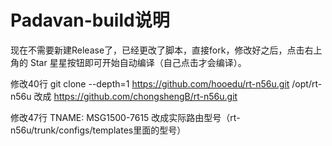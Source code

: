 # Padavan-build说明
现在不需要新建Release了，已经更改了脚本，直接fork，修改好之后，点击右上角的 Star 星星按钮即可开始自动编译（自己点击才会编译）。

修改40行 git clone --depth=1 https://github.com/hooedu/rt-n56u.git /opt/rt-n56u 改成 https://github.com/chongshengB/rt-n56u.git

修改47行 TNAME: MSG1500-7615 改成实际路由型号（rt-n56u/trunk/configs/templates里面的型号）
